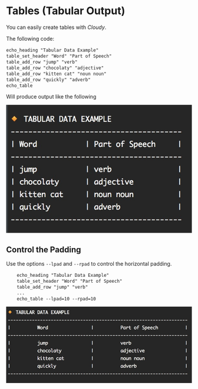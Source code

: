 <!--
id: tables
tags: usage
-->

# Tables (Tabular Output)

You can easily create tables with _Cloudy_.

The following code:

    echo_heading "Tabular Data Example"
    table_set_header "Word" "Part of Speech"
    table_add_row "jump" "verb"
    table_add_row "chocolaty" "adjective"
    table_add_row "kitten cat" "noun noun"
    table_add_row "quickly" "adverb"
    echo_table
    
Will produce output like the following

![Tabular output](../../images/table.jpg)


## Control the Padding

Use the options `--lpad` and `--rpad` to control the horizontal padding.

        echo_heading "Tabular Data Example"
        table_set_header "Word" "Part of Speech"
        table_add_row "jump" "verb"
        ...
        echo_table --lpad=10 --rpad=10


![Tabular output](../../images/table-padding.jpg)
